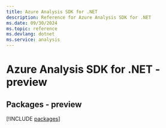 ```yaml
---
title: Azure Analysis SDK for .NET
description: Reference for Azure Analysis SDK for .NET
ms.date: 09/30/2024
ms.topic: reference
ms.devlang: dotnet
ms.service: analysis
---
```

# Azure Analysis SDK for .NET - preview
## Packages - preview
[!INCLUDE [packages](analysis-index.md)]